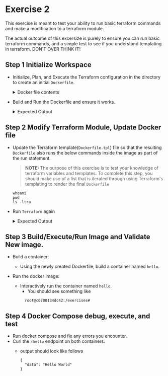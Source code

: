 # Exercise 2

This exercise is meant to test your ability to run basic terraform commands and make a modification to a terraform module.

The actual outcome of this excersize is purely to ensure you can run basic terraform commands, and a simple test to see if you understand templating in terraform.  DON'T OVER THINK IT!

## Step 1 Initialize Workspace
+ Initialize, Plan, and Execute the Terraform configuration in the directory to create an initial `Dockerfile`.

  <details>
  <summary>
  Docker file contents
  </summary>

    ```Dockerfile
    FROM dahicks/sample:latest as build
    SHELL ["/bin/bash", "-o", "pipefail", "-c"]
    COPY helloworld.py /app/main.py

    RUN cd /app && \
      chmod +x /app/main.py && \
      pip install Flask-RESTful Flask

    ENTRYPOINT ["python3", "/app/main.py"]
    ```
  </details>
  </p>

+ Build and Run the Dockerfile and ensure it works.

  <details>
  <summary>
  Expected Output
  </summary>

    ```shell
       * Serving Flask app 'main'
       * Debug mode: on
      WARNING: This is a development server. Do not use it in a production deployment. Use a production WSGI server instead.
       * Running on all addresses (0.0.0.0)
       * Running on http://127.0.0.1:80
       * Running on http://172.17.0.2:80
      Press CTRL+C to quit
       * Restarting with stat
       * Debugger is active!
       * Debugger PIN: 267-445-398
    ```
  </details>

## Step 2 Modify Terraform Module, Update Docker file

+ Update the Terraform template(`Dockerfile.tpl`) file so that the resulting `Dockerfile` also runs the below commands inside the image as part of the run statement.

    > **NOTE:** The purpose of this exercise is to test your knowledge of terraform variables and templates.  To complete this step, you should make use of a list that is iterated through using Terraform's templating to render the final `Dockerfile`

    ```shell
    whoami
    pwd
    ls -ltra
    ```

+ Run `Terraform` again
  <details>
  <summary>
  Expected Output
  </summary>

    ```DockerFile
    FROM dahicks/sample:latest as build
    SHELL ["/bin/bash", "-o", "pipefail", "-c"]
    COPY helloworld.py /app/main.py

    RUN cd /app && \
      whoami && \
      pwd && \
      ls -ltra && \
      chmod +x /app/main.py && \
     pip install Flask-RESTful Flask

    ENTRYPOINT ["python3", "/app/main.py"]
    ```
  </details>

## Step 3 Build/Execute/Run Image and Validate New image.

+ Build a container:
  + Using the newly created Dockerfile, build a container named `hello`.

+ Run the docker image:
  + Interactively run the container named `hello`.
      + You should see something like
      ```shell
        root@c0700134dc42:/exercises#
      ```


## Step 4 Docker Compose debug, execute, and test

+ Run docker compose and fix any errors you encounter.
+ Curl the `/hello` endpoint on both containers.
  + output should look like follows

    ```shell
    {
      "data": "Hello World"
    }
    ```
